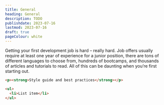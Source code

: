 ```yaml
---
title: General
heading: General
description: TODO
publishdate: 2023-07-16
lastmod: 2023-07-16
draft: true
pageColour: white
---
```


Getting your first development job is hard – really hard. Job offers usually require at least one year of experience for a junior position, there are tons of different languages to choose from, hundreds of bootcamps, and thousands of articles and tutorials to read. All of this can be daunting when you’re first starting out.

```html
<p><strong>Style guide and best practices</strong></p>
```

```html
<ul>
  <li>List item</li>
</ul>
```
